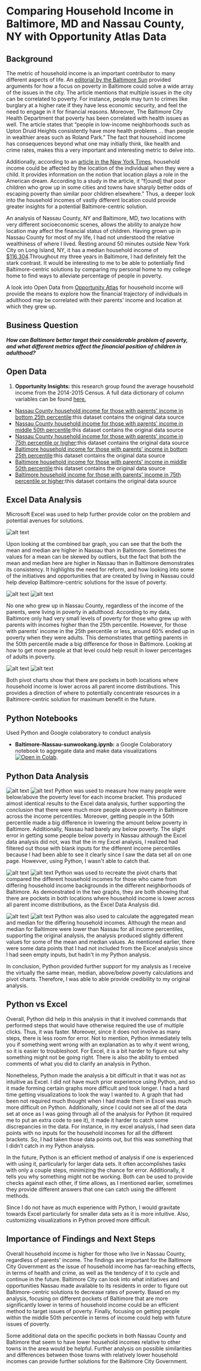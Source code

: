 # Comparing Household Income in Baltimore, MD and Nassau County, NY with Opportunity Atlas Data
## Background

The metric of household income is an important contributor to many different aspects of life. An [editorial by the Baltimore Sun](https://www.baltimoresun.com/opinion/editorial/bs-ed-0207-baltimore-poverty-20190205-story.html) provided arguments for how a focus on poverty in Baltimore could solve a wide array of the issues in the city. The article mentions that multiple issues in the city can be correlated to poverty. For instance, people may turn to crimes like burglary at a higher rate if they have less economic security, and feel the need to engage in it for financial reasons. Moreover, The Baltimore City Health Department that poverty has been correlated with health issues as well. The article states that “people in low-income neighborhoods such as Upton Druid Heights consistently have more health problems … than people in wealthier areas such as Roland Park.” The fact that household income has consequences beyond what one may initially think, like health and crime rates, makes this a very important and interesting metric to delve into.

Additionally, according to an [article in the New York Times](https://www.nytimes.com/2015/05/04/upshot/an-atlas-of-upward-mobility-shows-paths-out-of-poverty.html), household income could be affected by the location of the individual when they were a child. It provides information on the notion that location plays a role in the American dream. According to a study in the article, it “f[ound] that poor children who grow up in some cities and towns have sharply better odds of escaping poverty than similar poor children elsewhere.” Thus, a deeper look into the household incomes of vastly different location could provide greater insights for a potential Baltimore-centric solution. 

An analysis of Nassau County, NY and Baltimore, MD, two locations with very different socioeconomic scenes, allows the ability to analyze how location may affect the financial status of children. Having grown up in Nassau County for most of my life, I had not understood the relative wealthiness of where I lived. Resting around 50 minutes outside New York City on Long Island, NY, it has a median household income of [$116,304](https://datausa.io/profile/geo/nassau-county-ny).Throughout my three years in Baltimore, I had definitely felt the stark contrast. It would be interesting to me to be able to potentially find Baltimore-centric solutions by comparing my personal home to my college home to find ways to alleviate percentage of people in poverty.

A look into Open Data from [Opportunity Atlas](https://www.opportunityatlas.org/) for household income will provide the means to explore how the financial trajectory of individuals in adulthood may be correlated with their parents' income and location at which they grew up.

## Business Question
___How can Baltimore better target their considerable problem of poverty, and what different metrics affect the financial position of children in adulthood?___

## Open Data 
1.	__Opportunity Insights:__ this research group found the average household income from the 2014-2015 Census. A full data dictionary of column variables can be found [here.](https://github.com/skang06/baltimore-nassau-county/blob/master/glossary.txt)
- [Nassau County household income for those with parents' income in bottom 25th percentile](https://github.com/skang06/baltimore-nassau-county/blob/master/shown_tract_kfr_rP_gP_p25%20(11).csv):this dataset contains the original data source
- [Nassau County household income for those with parents' income in middle 50th percentile](https://github.com/skang06/baltimore-nassau-county/blob/master/shown_tract_kfr_rP_gP_p50%20(7).csv):this dataset contains the original data source
- [Nassau County household income for those with parents' income in 75th percentile or higher](https://github.com/skang06/baltimore-nassau-county/blob/master/shown_tract_kfr_rP_gP_p75%20(2).csv):this dataset contains the original data source
- [Baltimore household income for those with parents' income in bottom 25th percentile](https://github.com/skang06/baltimore-nassau-county/blob/master/shown_tract_kfr_rP_gP_p25%20(12).csv):this dataset contains the original data source
- [Baltimore household income for those with parents' income in middle 50th percentile](https://github.com/skang06/baltimore-nassau-county/blob/master/shown_tract_kfr_rP_gP_p50%20(8).csv):this dataset contains the original data source
- [Baltimore household income for those with parents' income in 75th percentile or higher](https://github.com/skang06/baltimore-nassau-county/blob/master/shown_tract_kfr_rP_gP_p75%20(3).csv):this dataset contains the original data source


## Excel Data Analysis 
Microsoft Excel was used to help further provide color on the problem and potential avenues for solutions.

![alt text](https://github.com/skang06/baltimore-nassau-county/blob/master/meanmedian.png)

Upon looking at the combined bar graph, you can see that the both the mean and median are higher in Nassau than in Baltimore. Sometimes the values for a mean can be skewed by outliers, but the fact that both the mean and median here are higher in Nassau than in Baltimore demonstrates its consistency. It highlights the need for reform, and how looking into some of the initiatives and opportunities that are created by living in Nassau could help develop Baltimore-centric solutions for the issue of poverty.

![alt text](https://github.com/skang06/baltimore-nassau-county/blob/master/nassaupoverty.png)
![alt text](https://github.com/skang06/baltimore-nassau-county/blob/master/baltimorepoverty.png)

No one who grew up in Nassau County, regardless of the income of the parents, were living in poverty in adulthood. According to my data, Baltimore only had very small levels of poverty for those who grew up with parents with incomes higher than the 25th percentile. However, for those with parents' income in the 25th percentile or less, around 60% ended up in poverty when they were adults. This demonstrates that getting parents in the 50th percentile made a big difference for those in Baltimore. Looking at how to get more people at that level could help result in lower percentages of adults in poverty. 

![alt text](https://github.com/skang06/baltimore-nassau-county/blob/master/nassaupivot1.png)
![alt text](https://github.com/skang06/baltimore-nassau-county/blob/master/baltimorepivot2.png)

Both pivot charts show that there are pockets in both locations where household income is lower across all parent income distributions. This provides a direction of where to potentially concentrate resources in a Baltimore-centric solution for maximum benefit in the future. 

## Python Notebooks
Used Python and Google colaboratory to conduct analysis
- __Baltimore-Nassau-sunwookang.ipynb:__ a Google Colaboratory notebook to aggregate data and make data visualizations [![Open in Colab](https://colab.research.google.com/assets/colab-badge.svg)](https://colab.research.google.com/drive/11teRC-rjrv8kMtpNIDOyBTZdIYh9PQTe#scrollTo=tbo5tE9SR066).

## Python Data Analysis

![alt text](https://github.com/skang06/baltimore-nassau-county/blob/master/Screen%20Shot%202020-11-22%20at%205.58.12%20PM.png)
![alt text](https://github.com/skang06/baltimore-nassau-county/blob/master/Screen%20Shot%202020-11-22%20at%205.58.31%20PM.png)
Python was used to measure how many people were below/above the poverty level for each income bracket. This produced almost identical results to the Excel data analysis, further supporting the conclusion that there were much more people above poverty in Baltimore across the income percentiles. Moreover, getting people in the 50th percentile made a big difference in lowering the amount below poverty in Baltimore. Additionally, Nassau had barely any below poverty. The slight error in getting some people below poverty in Nassau although the Excel data analysis did not, was that the in my Excel analysis, I realized had filtered out those with blank inputs for the different income percentiles because I had been able to see it clearly since I saw the data set all on one page. Howevver, using Python, I wasn't able to catch that.

![alt text](https://github.com/skang06/baltimore-nassau-county/blob/master/Screen%20Shot%202020-11-22%20at%205.59.15%20PM.png)
![alt text](https://github.com/skang06/baltimore-nassau-county/blob/master/Screen%20Shot%202020-11-22%20at%205.59.26%20PM.png)
Python was used to recreate the pivot charts that compared the different household incomes for those who came from differing household income backgrounds in the different neighborhoods of Baltimore. As demonstrated in the two graphs, they are both showing that there are pockets in both locations where household income is lower across all parent income distributions, as the Excel Data Analysis did. 

![alt text](https://github.com/skang06/baltimore-nassau-county/blob/master/Screen%20Shot%202020-11-22%20at%205.58.42%20PM.png)
![alt text](https://github.com/skang06/baltimore-nassau-county/blob/master/Screen%20Shot%202020-11-22%20at%205.58.52%20PM.png)
Python was also used to calculate the aggregated mean and median for the differing household incomes. Although the mean and median for Baltimore were lower than Nassau for all income percentiles, supporting the original analysis, the analysis produced slightly different values for some of the mean and median values. As mentioned earlier, there were some data points that I had not included from the Excel analysis since I had seen empty inputs, but hadn't in my Python analysis.

In conclusion, Python provided further support for my analysis as I receive the virtually the same mean, median, above/below poverty calculations and pivot charts. Therefore, I was able to able provide credibility to my original analysis. 

## Python vs Excel

Overall, Python did help in this analysis in that it involved commands that performed steps that would have otherwise required the use of multiple clicks. Thus, it was faster. Moreover, since it does not involve as many steps, there is less room for error. Not to mention, Python immediately tells you if something went wrong with an explanation as to why it went wrong, so it is easier to troubleshoot. For Excel, it is a bit harder to figure out why something might not be going right. There is also the ability to embed comments of what you did to clarify an analysis in Python.

Nonetheless, Python made the analysis a bit difficult in that it was not as intuitive as Excel. I did not have much prior experience using Python, and so it made forming certain graphs more difficult and took longer. I had a hard time getting visualizations to look the way I wanted to. A graph that had been not required much thought when I had made them in Excel was much more difficult on Python. Additionally, since I could not see all of the data set at once as I was going through all of the analysis for Python (it required me to put an extra code to see it), it made it harder to catch some discrepancies in the data. For instance, in my excel analysis, I had seen data points with no inputs for the household incomes for all the different brackets. So, I had taken those data points out, but this was something that I didn’t catch in my Python analysis.

In the future, Python is an efficient method of analysis if one is experienced with using it, particularly for larger data sets. It often accomplishes tasks with only a couple steps, minimizing the chance for error. Additionally, it tells you why something might not be working. Both can be used to provide checks against each other, if time allows, as I mentioned earlier, sometimes they provide different answers that one can catch using the different methods.

Since I do not have as much experience with Python, I would gravitate towards Excel particularly for smaller data sets as it is more intuitive. Also, customizing visualizations in Python proved more difficult. 

## Importance of Findings and Next Steps
Overall household income is higher for those who live in Nassau County, regardless of parents' income. The findings are important for the Baltimore City Government as the issue of household income has far-reaching effects, in terms of health and crime, as well as the tendency of it to cycle and continue in the future. Baltimore City can look into what initiatives and opportunities Nassau made available to its residents in order to figure out Baltimore-centric solutions to decrease rates of poverty. Based on my analysis, focusing on different pockets of Baltimore that are more significantly lower in terms of household income could be an efficient method to target issues of poverty. Finally, focusing on getting people within the middle 50th percentile in terms of income could help with future issues of poverty. 

Some additional data on the specific pockets in both Nassau County and Baltimore that seem to have lower household incomes relative to other towns in the area would be helpful. Further analysis on possible similarities and differences between those towns with relatively lower household incomes can provide further solutions for the Baltimore City Government.

